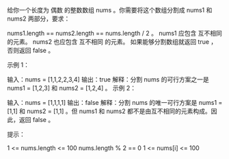 给你一个长度为 偶数 的整数数组 nums 。你需要将这个数组分割成 nums1 和 nums2 两部分，要求：

nums1.length == nums2.length == nums.length / 2 。
nums1 应包含 互不相同 的元素。
nums2 也应包含 互不相同 的元素。
如果能够分割数组就返回 true ，否则返回 false 。

示例 1：

输入：nums = [1,1,2,2,3,4]
输出：true
解释：分割 nums 的可行方案之一是 nums1 = [1,2,3] 和 nums2 = [1,2,4] 。
示例 2：

输入：nums = [1,1,1,1]
输出：false
解释：分割 nums 的唯一可行方案是 nums1 = [1,1] 和 nums2 = [1,1] 。但 nums1 和 nums2 都不是由互不相同的元素构成。因此，返回 false 。

提示：

1 <= nums.length <= 100
nums.length % 2 == 0
1 <= nums[i] <= 100
